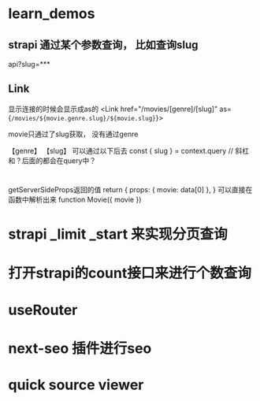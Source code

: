 # learn_demos



## strapi 通过某个参数查询， 比如查询slug
api?slug=***


## Link
显示连接的时候会显示成as的
                <Link href="/movies/[genre]/[slug]" as={`/movies/${movie.genre.slug}/${movie.slug}`}>

movie只通过了slug获取， 没有通过genre

【genre】 【slug】 可以通过以下后去
    const { slug } = context.query // 斜杠和？后面的都会在query中？


#
getServerSideProps返回的值
return {
        props: {
            movie: data[0]
        },
    }
可以直接在函数中解析出来
function Movie({ movie }) 



# strapi _limit  _start 来实现分页查询
# 打开strapi的count接口来进行个数查询

# useRouter


# next-seo 插件进行seo

# quick source viewer

